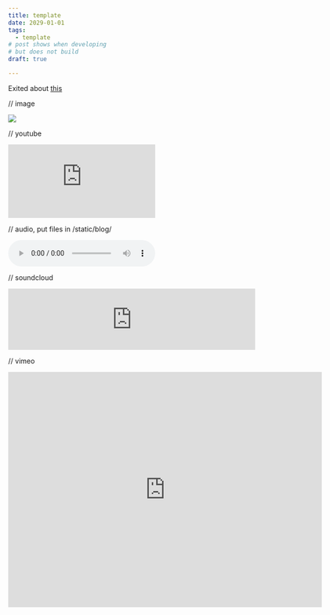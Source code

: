 ```yaml
---
title: template
date: 2029-01-01
tags: 
  - template
# post shows when developing
# but does not build
draft: true

---
```


Exited about [this](https://newmusicscotland.co.uk/awards2023/)

// image

![](/blog/screenshot-2023-08-24-at-10.39.06-1.png)

// youtube

<iframe class="youtube-video" src="https://www.youtube.com/embed/_COIORRNWnI" title="YouTube video player" frameBorder="0" allow="accelerometer; autoplay; clipboard-write; encrypted-media; gyroscope; picture-in-picture; web-share" referrerpolicy="strict-origin-when-cross-origin" allowFullScreen></iframe>

// audio, put files in /static/blog/

<audio controls>
  <source src="/blog/pylon-country.mp3"/>
</audio>

// soundcloud

<iframe width="100%" height="125" scrolling="no" frameborder="no" allow="autoplay" src="https://w.soundcloud.com/player/?url=https%3A//api.soundcloud.com/tracks/39302682&color=%23ff5500&auto_play=false&hide_related=true&show_comments=true&show_user=true&show_reposts=false&show_teaser=true&visual=true"></iframe>

// vimeo

<iframe src="https://player.vimeo.com/video/13710297?badge=0&amp;autopause=0&amp;player_id=0&amp;app_id=58479" width="640" height="480" frameborder="0" allow="autoplay; fullscreen; picture-in-picture; clipboard-write" title="In the back of my mind"></iframe>
